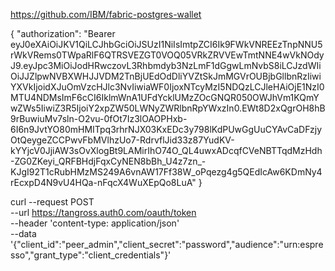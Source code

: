 https://github.com/IBM/fabric-postgres-wallet

{ "authorization": "Bearer eyJ0eXAiOiJKV1QiLCJhbGciOiJSUzI1NiIsImtpZCI6Ik9FWkVNREEzTnpNNU5rWkVRems0TWpaRlF6QTRSVEZGT0VOQ05VRkZRVVEwTmtNNE4wVkNOdyJ9.eyJpc3MiOiJodHRwczovL3Rhbmdyb3NzLmF1dGgwLmNvbS8iLCJzdWIiOiJJZlpwNVBXWHJJVDM2TnBjUEdOdDliYVZtSkJmMGVrOUBjbGllbnRzIiwiYXVkIjoidXJuOmVzcHJlc3NvIiwiaWF0IjoxNTcyMzI5NDQzLCJleHAiOjE1NzI0MTU4NDMsImF6cCI6IklmWnA1UFdYcklUMzZOcGNQR050OWJhVm1KQmYwZWs5IiwiZ3R5IjoiY2xpZW50LWNyZWRlbnRpYWxzIn0.EWt8D2xQgrOH8hB9rBuwiuMv7sln-O2vu-0fOt7Iz3lOAOPHxb-6I6n9JvtYO80mHMITpq3rhrNJX03KxEDc3y798lKdPUwGgUuCYAvCaDFzjyOtQeygeZCCPwvFbMVlhzUo7-RdrvflJid33z87YudKV-kYYjcV0JjiAW3sOvXlogBt9LAMirIhO74O_QL4uwxADcqfCVeNBTTqdMzHdh-ZG0ZKeyi_QRFBHdjFqxCyNEN8bBh_U4z7zn_-KJgI92T1cRubHMzMS249A6vnAW17Ff38W_oPqezg4g5QEdIcAw6KDmNy4rEcxpD4N9vU4HQa-nFqcX4WuXEpQo8LuA" }

curl --request POST \
  --url https://tangross.auth0.com/oauth/token \
  --header 'content-type: application/json' \
  --data '{"client_id":"peer_admin","client_secret":"password","audience":"urn:espresso","grant_type":"client_credentials"}'
